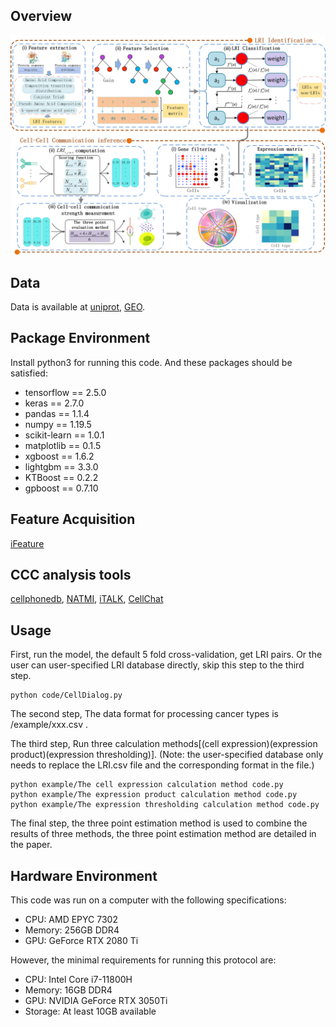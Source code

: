 ## Overview
<div style="text-align: center;">
  <img src="overview_CellDialog.png" alt="Alt Text">
</div>

## Data
Data is available at [uniprot](https://www.uniprot.org/), [GEO](https://www.ncbi.nlm.nih.gov/geo/).

## Package Environment
Install python3 for running this code. And these packages should be satisfied:
* tensorflow == 2.5.0
* keras == 2.7.0
* pandas == 1.1.4
* numpy == 1.19.5
* scikit-learn == 1.0.1
* matplotlib == 0.1.5
* xgboost == 1.6.2
* lightgbm == 3.3.0
* KTBoost == 0.2.2
* gpboost == 0.7.10


## Feature Acquisition
[iFeature](https://github.com/Superzchen/iFeature)

## CCC analysis tools
[cellphonedb](https://github.com/Teichlab/cellphonedb),
[NATMI](https://github.com/asrhou/NATMI),
[iTALK](https://github.com/Coolgenome/iTALK),
[CellChat](https://github.com/sqjin/CellChat)
## Usage
First, run the model, the default 5 fold cross-validation, get LRI pairs. Or the user can user-specified LRI database directly, skip this step to the third step.
```
python code/CellDialog.py

```
The second step, The data format for processing cancer types is /example/xxx.csv .

The third step, Run three calculation methods[(cell expression)(expression product)(expression thresholding)]. (Note: the user-specified database only needs to replace the LRI.csv file and the corresponding format in the file.)
```
python example/The cell expression calculation method code.py
python example/The expression product calculation method code.py
python example/The expression thresholding calculation method code.py
```
The final step, the three point estimation method is used to combine the results of three methods, the three point estimation method are detailed in the paper.

## Hardware Environment
This code was run on a computer with the following specifications:
* CPU: AMD EPYC 7302
* Memory: 256GB DDR4
* GPU: GeForce RTX 2080 Ti

However, the minimal requirements for running this protocol are:
* CPU: Intel Core i7-11800H
* Memory: 16GB DDR4
* GPU: NVIDIA GeForce RTX 3050Ti
* Storage: At least 10GB available


